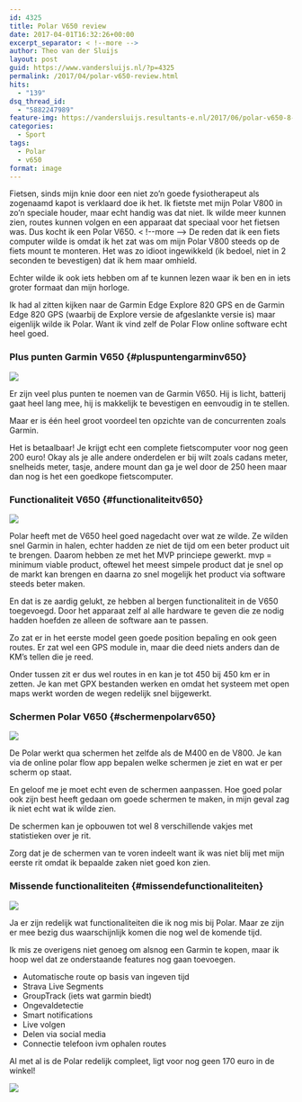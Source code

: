 ```yaml
---
id: 4325
title: Polar V650 review
date: 2017-04-01T16:32:26+00:00
excerpt_separator: < !--more -->
author: Theo van der Sluijs
layout: post
guid: https://www.vandersluijs.nl/?p=4325
permalink: /2017/04/polar-v650-review.html
hits:
  - "139"
dsq_thread_id:
  - "5882247989"
feature-img: https://vandersluijs.resultants-e.nl/2017/06/polar-v650-8-825x510.jpg
categories:
  - Sport
tags:
  - Polar
  - v650
format: image
---
```

Fietsen, sinds mijn knie door een niet zo&#8217;n goede fysiotherapeut als zogenaamd kapot is verklaard doe ik het. Ik fietste met mijn Polar V800 in zo&#8217;n speciale houder, maar echt handig was dat niet. Ik wilde meer kunnen zien, routes kunnen volgen en een apparaat dat speciaal voor het fietsen was. Dus kocht ik een Polar V650.
< !--more -->
De reden dat ik een fiets computer wilde is omdat ik het zat was om mijn Polar V800 steeds op de fiets mount te monteren. Het was zo idioot ingewikkeld (ik bedoel, niet in 2 seconden te bevestigen) dat ik hem maar omhield.

Echter wilde ik ook iets hebben om af te kunnen lezen waar ik ben en in iets groter formaat dan mijn horloge.

Ik had al zitten kijken naar de Garmin Edge Explore 820 GPS en de Garmin Edge 820 GPS (waarbij de Explore versie de afgeslankte versie is) maar eigenlijk wilde ik Polar. Want ik vind zelf de Polar Flow online software echt heel goed.

### Plus punten Garmin V650 {#pluspuntengarminv650}<section id="image-uploader-2227" class="js-drop-zone"> 

<div id="ember2234" class="ember-view">
  <div class="gh-image-uploader -with-image">
    <div>
      <img src="https://itheo.nl/images/2017/04/polar-v650---5.jpg" />
    </div>
  </div>
</div></section> 

Er zijn veel plus punten te noemen van de Garmin V650. Hij is licht, batterij gaat heel lang mee, hij is makkelijk te bevestigen en eenvoudig in te stellen.

Maar er is één heel groot voordeel ten opzichte van de concurrenten zoals Garmin.

Het is betaalbaar! Je krijgt echt een complete fietscomputer voor nog geen 200 euro! Okay als je alle andere onderdelen er bij wilt zoals cadans meter, snelheids meter, tasje, andere mount dan ga je wel door de 250 heen maar dan nog is het een goedkope fietscomputer.

### Functionaliteit V650 {#functionaliteitv650}<section id="image-uploader-2228" class="js-drop-zone"> 

<div id="ember2238" class="ember-view">
  <div class="gh-image-uploader -with-image">
    <div>
      <img src="https://itheo.nl/images/2017/04/polar-v650---8.jpg" />
    </div>
  </div>
</div></section> 

Polar heeft met de V650 heel goed nagedacht over wat ze wilde. Ze wilden snel Garmin in halen, echter hadden ze niet de tijd om een beter product uit te brengen. Daarom hebben ze met het MVP princiepe gewerkt. mvp = minimum viable product, oftewel het meest simpele product dat je snel op de markt kan brengen en daarna zo snel mogelijk het product via software steeds beter maken.

En dat is ze aardig gelukt, ze hebben al bergen functionaliteit in de V650 toegevoegd. Door het apparaat zelf al alle hardware te geven die ze nodig hadden hoefden ze alleen de software aan te passen.

Zo zat er in het eerste model geen goede position bepaling en ook geen routes. Er zat wel een GPS module in, maar die deed niets anders dan de KM&#8217;s tellen die je reed.

Onder tussen zit er dus wel routes in en kan je tot 450 bij 450 km er in zetten. Je kan met GPX bestanden werken en omdat het systeem met open maps werkt worden de wegen redelijk snel bijgewerkt.

### Schermen Polar V650 {#schermenpolarv650}<section id="image-uploader-2229" class="js-drop-zone"> 

<div id="ember2242" class="ember-view">
  <div class="gh-image-uploader -with-image">
    <div>
      <img src="https://itheo.nl/images/2017/04/polar-v650---3.jpg" />
    </div>
  </div>
</div></section> 

De Polar werkt qua schermen het zelfde als de M400 en de V800. Je kan via de online polar flow app bepalen welke schermen je ziet en wat er per scherm op staat.

En geloof me je moet echt even de schermen aanpassen. Hoe goed polar ook zijn best heeft gedaan om goede schermen te maken, in mijn geval zag ik niet echt wat ik wilde zien.

De schermen kan je opbouwen tot wel 8 verschillende vakjes met statistieken over je rit.

Zorg dat je de schermen van te voren indeelt want ik was niet blij met mijn eerste rit omdat ik bepaalde zaken niet goed kon zien.

### Missende functionaliteiten {#missendefunctionaliteiten}<section id="image-uploader-2230" class="js-drop-zone"> 

<div id="ember2246" class="ember-view">
  <div class="gh-image-uploader -with-image">
    <div>
      <img src="https://itheo.nl/images/2017/04/polar-v650---6.jpg" />
    </div>
  </div>
</div></section> 

Ja er zijn redelijk wat functionaliteiten die ik nog mis bij Polar. Maar ze zijn er mee bezig dus waarschijnlijk komen die nog wel de komende tijd.

Ik mis ze overigens niet genoeg om alsnog een Garmin te kopen, maar ik hoop wel dat ze onderstaande features nog gaan toevoegen.

  * Automatische route op basis van ingeven tijd
  * Strava Live Segments
  * GroupTrack (iets wat garmin biedt)
  * Ongevaldetectie
  * Smart notifications
  * Live volgen
  * Delen via social media
  * Connectie telefoon ivm ophalen routes

Al met al is de Polar redelijk compleet, ligt voor nog geen 170 euro in de winkel!<section id="image-uploader-2231" class="js-drop-zone"> 

<div id="ember2250" class="ember-view">
  <div class="gh-image-uploader -with-image">
    <div>
      <img src="https://itheo.nl/images/2017/04/polar-v650---9.jpg" />
    </div>
  </div>
</div></section> 
